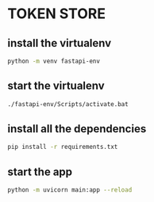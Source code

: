 
# TOKEN STORE 

## install the virtualenv
```bash
python -m venv fastapi-env
```

## start the virtualenv

```bash
./fastapi-env/Scripts/activate.bat
```

## install all the dependencies
```bash
pip install -r requirements.txt
```

## start the app
```bash
python -m uvicorn main:app --reload
```

